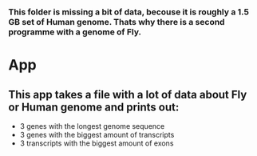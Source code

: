 ### This folder is missing a bit of data, becouse it is roughly a 1.5 GB set of Human genome. Thats why there is a second programme with a genome of Fly.

# App
## This app takes a file with a lot of data about Fly or Human genome and prints out:
* 3 genes with the longest genome sequence
* 3 genes with the biggest amount of transcripts
* 3 transcripts with the biggest amount of exons
